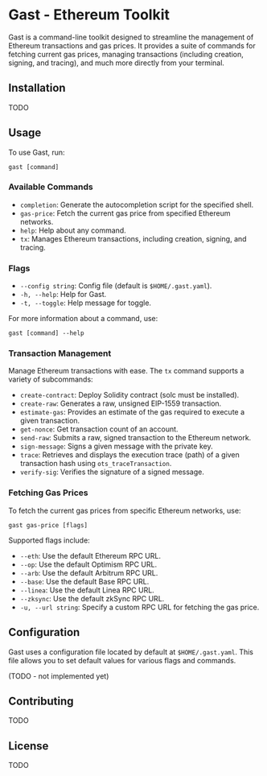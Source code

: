 # Gast - Ethereum Toolkit

Gast is a command-line toolkit designed to streamline the management of Ethereum transactions and gas prices. It provides a suite of commands for fetching current gas prices, managing transactions (including creation, signing, and tracing), and much more directly from your terminal.

## Installation

TODO

## Usage

To use Gast, run:

```shell
gast [command]
```

### Available Commands

- `completion`: Generate the autocompletion script for the specified shell.
- `gas-price`: Fetch the current gas price from specified Ethereum networks.
- `help`: Help about any command.
- `tx`: Manages Ethereum transactions, including creation, signing, and tracing.

### Flags

- `--config string`: Config file (default is `$HOME/.gast.yaml`).
- `-h, --help`: Help for Gast.
- `-t, --toggle`: Help message for toggle.

For more information about a command, use:

```shell
gast [command] --help
```

### Transaction Management

Manage Ethereum transactions with ease. The `tx` command supports a variety of subcommands:

- `create-contract`: Deploy Solidity contract (solc must be installed).
- `create-raw`: Generates a raw, unsigned EIP-1559 transaction.
- `estimate-gas`: Provides an estimate of the gas required to execute a given transaction.
- `get-nonce`: Get transaction count of an account. 
- `send-raw`: Submits a raw, signed transaction to the Ethereum network.
- `sign-message`: Signs a given message with the private key.
- `trace`: Retrieves and displays the execution trace (path) of a given transaction hash using `ots_traceTransaction`.
- `verify-sig`: Verifies the signature of a signed message.

### Fetching Gas Prices

To fetch the current gas prices from specific Ethereum networks, use:

```shell
gast gas-price [flags]
```

Supported flags include:

- `--eth`: Use the default Ethereum RPC URL.
- `--op`: Use the default Optimism RPC URL.
- `--arb`: Use the default Arbitrum RPC URL.
- `--base`: Use the default Base RPC URL.
- `--linea`: Use the default Linea RPC URL.
- `--zksync`: Use the default zkSync RPC URL.
- `-u, --url string`: Specify a custom RPC URL for fetching the gas price.

## Configuration

Gast uses a configuration file located by default at `$HOME/.gast.yaml`. This file allows you to set default values for various flags and commands.

(TODO - not implemented yet)

## Contributing

TODO

## License
TODO